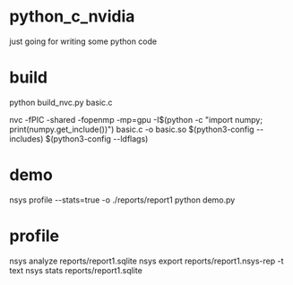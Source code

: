 # python_c_nvidia
just going for writing some python code

# build 

python build_nvc.py basic.c

nvc -fPIC -shared -fopenmp -mp=gpu -I$(python -c "import numpy; print(numpy.get_include())") basic.c -o basic.so $(python3-config --includes) $(python3-config --ldflags)




# demo

nsys profile --stats=true -o ./reports/report1 python demo.py


# profile
nsys analyze reports/report1.sqlite
nsys export reports/report1.nsys-rep -t text
nsys stats reports/report1.sqlite 